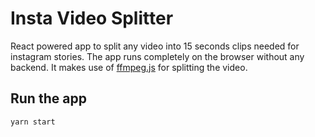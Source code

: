 # Insta Video Splitter

React powered app to split any video into 15 seconds clips needed for instagram stories. The app runs completely on the browser without any backend. It makes use of [ffmpeg.js](https://github.com/Kagami/ffmpeg.js/) for splitting the video.

## Run the app

`
  yarn start
`
